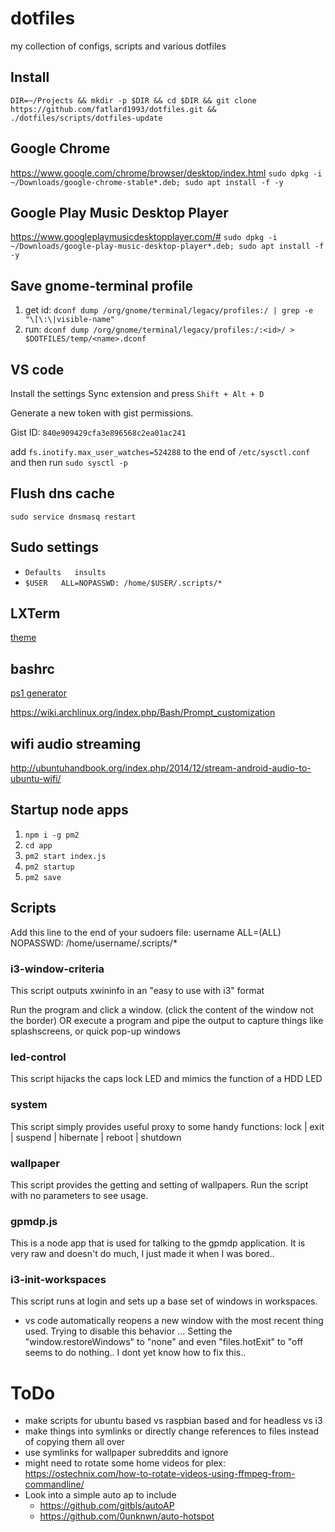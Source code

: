 # dotfiles

my collection of configs, scripts and various dotfiles

## Install

```DIR=~/Projects && mkdir -p $DIR && cd $DIR && git clone https://github.com/fatlard1993/dotfiles.git && ./dotfiles/scripts/dotfiles-update```


## Google Chrome

https://www.google.com/chrome/browser/desktop/index.html
```sudo dpkg -i ~/Downloads/google-chrome-stable*.deb; sudo apt install -f -y```


## Google Play Music Desktop Player

https://www.googleplaymusicdesktopplayer.com/#
```sudo dpkg -i ~/Downloads/google-play-music-desktop-player*.deb; sudo apt install -f -y```


## Save gnome-terminal profile

1) get id: ``` dconf dump /org/gnome/terminal/legacy/profiles:/ | grep -e "\[\:\|visible-name" ```
2) run: ``` dconf dump /org/gnome/terminal/legacy/profiles:/:<id>/ > $DOTFILES/temp/<name>.dconf ```

## VS code

Install the settings Sync extension and press ```Shift + Alt + D```

Generate a new token with gist permissions.

Gist ID: ```840e909429cfa3e896568c2ea01ac241```

add ```fs.inotify.max_user_watches=524288``` to the end of ```/etc/sysctl.conf``` and then run ```sudo sysctl -p```


## Flush dns cache

```sudo service dnsmasq restart```


## Sudo settings

* ```Defaults   insults```
* ```$USER   ALL=NOPASSWD: /home/$USER/.scripts/*```


## LXTerm

[theme](https://askubuntu.com/questions/442887/changing-the-colors-of-lxterminal)


## bashrc

[ps1 generator](http://bashrcgenerator.com/)

https://wiki.archlinux.org/index.php/Bash/Prompt_customization


## wifi audio streaming

http://ubuntuhandbook.org/index.php/2014/12/stream-android-audio-to-ubuntu-wifi/


## Startup node apps

1. `npm i -g pm2`
2. `cd app`
3. `pm2 start index.js`
4. `pm2 startup`
5. `pm2 save`


## Scripts

Add this line to the end of your sudoers file:
username ALL=(ALL) NOPASSWD: /home/username/.scripts/*

### i3-window-criteria

This script outputs xwininfo in an "easy to use with i3" format

Run the program and click a window. (click the content of the window not the border)
OR
execute a program and pipe the output to capture things like splashscreens, or quick pop-up windows

### led-control

This script hijacks the caps lock LED and mimics the function of a HDD LED

### system

This script simply provides useful proxy to some handy functions:
lock | exit | suspend | hibernate | reboot | shutdown

### wallpaper

This script provides the getting and setting of wallpapers.
Run the script with no parameters to see usage.

### gpmdp.js

This is a node app that is used for talking to the gpmdp application.
It is very raw and doesn't do much, I just made it when I was bored..

### i3-init-workspaces

This script runs at login and sets up a base set of windows in workspaces.

* vs code automatically reopens a new window with the most recent thing used. Trying to disable this behavior ... Setting the "window.restoreWindows" to "none" and even "files.hotExit" to "off seems to do nothing.. I dont yet know how to fix this..

# ToDo

* make scripts for ubuntu based vs raspbian based and for headless vs i3
* make things into symlinks or directly change references to files instead of copying them all over
* use symlinks for wallpaper subreddits and ignore
* might need to rotate some home videos for plex: https://ostechnix.com/how-to-rotate-videos-using-ffmpeg-from-commandline/
* Look into a simple auto ap to include
	* https://github.com/gitbls/autoAP
	* https://github.com/0unknwn/auto-hotspot